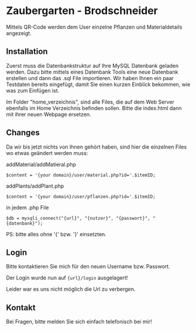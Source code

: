 # Zaubergarten - Brodschneider

Mittels QR-Code werden dem User einzelne Pflanzen und Materialdetails angezeigt.

## Installation

Zuerst muss die Datenbankstruktur auf Ihre MySQL Datenbank geladen werden. Dazu bitte mittels eines Datenbank Tools eine neue Datenbank erstellen und dann das .sql File importieren. Wir haben Ihnen ein paar Testdaten bereits eingefügt, damit Sie einen kurzen Einblick bekommen, wie was zum Einfügen ist.

Im Folder "home_verzeichnis", sind alle Files, die auf dem Web Server ebenfalls im Home Verzeichnis befinden sollen. Bitte die index.html dann mit ihrer neuen Webpage ersetzen. 

## Changes
Da wir bis jetzt nichts von Ihnen gehört haben, sind hier die einzelnen Files wo etwas geändert werden muss:

addMaterial/addMatieral.php

```
$content = '{your domain}/user/material.php?id='.$itemID;
```
addPlants/addPlant.php

```
$content = '{your domain}/user/pflanzen.php?id='.$itemID;
```
in jedem .php File
```
$db = mysqli_connect("{url}", "{nutzer}", "{passwort}", "{datenbank}");
```
PS: bitte alles ohne '{' bzw. '}' einsetzten.
## Login
Bitte kontaktieren Sie mich für den neuen Username bzw. Passwort.

Der Login wurde nun auf ```{url}/login``` ausgelagert!


Leider war es uns nicht möglich die Url zu verbergen.
## Kontakt
Bei Fragen, bitte melden Sie sich einfach telefonisch bei mir!


